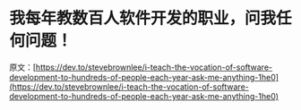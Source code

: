 # 我每年教数百人软件开发的职业，问我任何问题！

原文：[https://dev.to/stevebrownlee/i-teach-the-vocation-of-software-development-to-hundreds-of-people-each-year-ask-me-anything-1he0](https://dev.to/stevebrownlee/i-teach-the-vocation-of-software-development-to-hundreds-of-people-each-year-ask-me-anything-1he0)